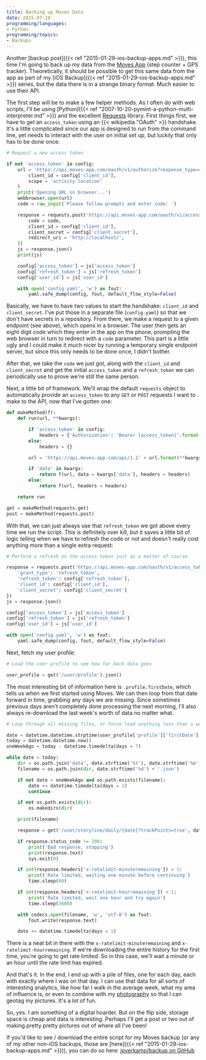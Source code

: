 ```yaml
---
title: Backing up Moves Data
date: 2015-07-10
programming/languages:
- Python
programming/topics:
- Backups
---
```

Another [backup post]({{< ref "2015-01-29-ios-backup-apps.md" >}}), this time I'm going to back up my data from the <a href="https://www.moves-app.com/">Moves App</a> (step counter + GPS tracker). Theoretically, it should be possible to get this same data from the app as part of my [iOS Backup]({{< ref "2015-01-29-ios-backup-apps.md" >}}) series, but the data there is in a strange binary format. Much easier to use their API.

<!--more-->

The first step will be to make a few helper methods. As I often do with web scripts, I'll be using [Python]({{< ref "2007-10-20-pymint-a-python-multi-interpreter.md" >}}) and the excellent <a href="http://docs.python-requests.org/en/latest/">Requests</a> library. First things first, we have to get an `access_token` using an {{< wikipedia "OAuth" >}} handshake. It's a little complicated since our app is designed to run from the command line, yet needs to interact with the user on initial set up, but luckily that only has to be done once:

```python
# Request a new access token

if not 'access_token' in config:
    url = 'https://api.moves-app.com/oauth/v1/authorize?response_type=code&client_id={client_id}&scope={scope}'.format(
        client_id = config['client_id'],
        scope = 'activity location'
    )
    print('Opening URL in browser...')
    webbrowser.open(url)
    code = raw_input('Please follow prompts and enter code: ')

    response = requests.post('https://api.moves-app.com/oauth/v1/access_token?grant_type=authorization_code&code={code}&client_id={client_id}&client_secret={client_secret}&redirect_uri={redirect_uri}'.format(
        code = code,
        client_id = config['client_id'],
        client_secret = config['client_secret'],
        redirect_uri = 'http://localhost/',
    ))
    js = response.json()
    print(js)

    config['access_token'] = js['access_token']
    config['refresh_token'] = js['refresh_token']
    config['user_id'] = js['user_id']

    with open('config.yaml', 'w') as fout:
        yaml.safe_dump(config, fout, default_flow_style=False)
```

Basically, we have to have two values to start the handshake: `client_id` and `client_secret`. I've put those in a separate file (`config.yaml`) so that we don't have secrets in a repository. From there, we make a request to a given endpoint (see above), which opens in a browser. The user then gets an eight digit code which they enter in the app on the phone, prompting the web browser in turn to redirect with a `code` parameter. This part is a little ugly and I could make it much nicer by running a temporary single endpoint server, but since this only needs to be done once, I didn't bother.

After that, we take the `code` we just got, along with the `client_id` and `client_secret` and get the initial `access_token` and a `refresh_token` we can periodically use to prove we're still the same person.

Next, a little bit of framework. We'll wrap the default `requests` object to automatically provide an `access_token` to any `GET` or `POST` requests I want to make to the API, now that I've gotten one:

```python
def makeMethod(f):
    def run(url, **kwargs):

        if 'access_token' in config:
            headers = {'Authorization': 'Bearer {access_token}'.format(access_token = config['access_token'])}
        else:
            headers = {}

        url = 'https://api.moves-app.com/api/1.1' + url.format(**kwargs)

        if 'data' in kwargs:
            return f(url, data = kwargs['data'], headers = headers)
        else:
            return f(url, headers = headers)

    return run

get = makeMethod(requests.get)
post = makeMethod(requests.post)
```

With that, we can just always use that `refresh_token` we got above every time we run the script. This is definitely over kill, but it saves a little bit of logic telling when we have to refresh the code or not and doesn't really cost anything more than a single extra request:

```python
# Perform a refresh on the access token just as a matter of course

response = requests.post('https://api.moves-app.com/oauth/v1/access_token', data = {
    'grant_type': 'refresh_token',
    'refresh_token': config['refresh_token'],
    'client_id': config['client_id'],
    'client_secret': config['client_secret']
})
js = response.json()

config['access_token'] = js['access_token']
config['refresh_token'] = js['refresh_token']
config['user_id'] = js['user_id']

with open('config.yaml', 'w') as fout:
    yaml.safe_dump(config, fout, default_flow_style=False)
```

Next, fetch my user profile:

```python
# Load the user profile to see how far back data goes

user_profile = get('/user/profile').json()
```

The most interesting bit of information here is `.profile.firstDate`, which tells us when we first started using Moves. We can then loop from that date forward in time, grabbing any days we are missing. Since sometimes previous days aren't completely done processing the next morning, I'll also always re-download the last week's worth of data no matter what.

```python
# Loop through all missing files, or force load anything less than a week ago

date = datetime.datetime.strptime(user_profile['profile']['firstDate'], '%Y%m%d')
today = datetime.datetime.now()
oneWeekAgo = today - datetime.timedelta(days = 7)

while date < today:
    dir = os.path.join('data', date.strftime('%Y'), date.strftime('%m'))
    filename = os.path.join(dir, date.strftime('%d') + '.json')

    if not date > oneWeekAgo and os.path.exists(filename):
        date += datetime.timedelta(days = 1)
        continue

    if not os.path.exists(dir):
        os.makedirs(dir)

    print(filename)

    response = get('/user/storyline/daily/{date}?trackPoints=true', date = date.strftime('%Y%m%d'))

    if response.status_code != 200:
        print('Bad response, stopping')
        print(response.text)
        sys.exit(0)

    if int(response.headers['x-ratelimit-minuteremaining']) < 1:
        print('Rate limited, waiting one minute before continuing')
        time.sleep(60)

    if int(response.headers['x-ratelimit-hourremaining']) < 1:
        print('Rate limited, wait one hour and try again')
        time.sleep(3600)

    with codecs.open(filename, 'w', 'utf-8') as fout:
        fout.write(response.text)

    date += datetime.timedelta(days = 1)
```

There is a neat bit in there with the `x-ratelimit-minuteremaining` and `x-ratelimit-hourremaining`. If we're downloading the entire history for the first time, you're going to get rate limited. So in this case, we'll wait a minute or an hour until the rate limit has expired.

And that's it. In the end, I end up with a pile of files, one for each day, each with exactly where I was on that day. I can use that data for all sorts of interesting analytics, like how far I walk in the average week, what my area of influence is, or even to combine with my [photography](/photography/) so that I can geotag my pictures. It's a lot of fun.

So, yes. I am something of a digital hoarder. But on the flip side, storage space is cheap and data is interesting. Perhaps I'll get a post or two out of making pretty pretty pictures out of where all I've been!

If you'd like to see / download the entire script for my Moves backup (or any of my other non-iOS backups, those are [here]({{< ref "2015-01-29-ios-backup-apps.md" >}})), you can do so here: <a href="https://github.com/jpverkamp/backup">jpverkamp/backup on GitHub</a>
